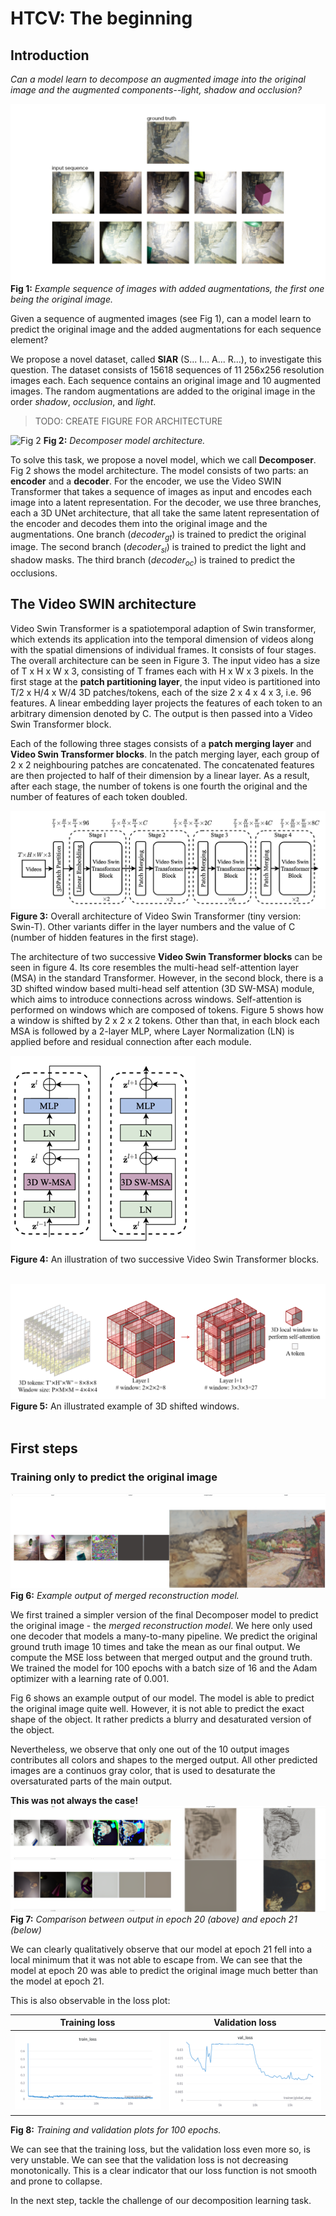 # HTCV: The beginning

## Introduction

*Can a model learn to decompose an augmented image into the original image and the augmented components--light, shadow and occlusion?*

![Fig 1](figures/1-The_Beginning/Example_Sequence.png)
**Fig 1:** *Example sequence of images with added augmentations, the first one being the original image.*

Given a sequence of augmented images (see Fig 1), can a model learn to predict the original image and the added augmentations for each sequence element?

We propose a novel dataset, called **SIAR** (S... I... A... R...), to investigate this question.
The dataset consists of 15618 sequences of 11 256x256 resolution images each.
Each sequence contains an original image and 10 augmented images.
The random augmentations are added to the original image in the order *shadow*, *occlusion*, and *light*.

> TODO: CREATE FIGURE FOR ARCHITECTURE

![Fig 2](figures/Decomposer.png)
**Fig 2:** *Decomposer model architecture.*

To solve this task, we propose a novel model, which we call **Decomposer**.
Fig 2 shows the model architecture.
The model consists of two parts: an **encoder** and a **decoder**.
For the encoder, we use the Video SWIN Transformer that takes a sequence of images as input and encodes each image into a latent representation.
For the decoder, we use three branches, each a 3D UNet architecture, that all take the same latent representation of the encoder and decodes them into the original image and the augmentations.
One branch ($decoder_{gt}$) is trained to predict the original image.
The second branch ($decoder_{sl}$) is trained to predict the light and shadow masks.
The third branch ($decoder_{oc}$) is trained to predict the occlusions.

## The Video SWIN architecture
Video Swin Transformer is a spatiotemporal adaption of Swin transformer, which extends its application into the temporal dimension of videos along with the spatial dimensions of individual frames. It consists of four stages. The overall architecture can be seen in Figure 3. The input video has a size of T x H x W x 3, consisting of T frames each with H x W x 3 pixels. In the first stage at the **patch partitioning layer**, the input video is partitioned into T/2 x H/4 x W/4 3D patches/tokens, each of the size 2 x 4 x 4 x 3, i.e. 96 features. A linear embedding layer projects the features of each token to an arbitrary dimension denoted by C. The output is then passed into a Video Swin Transformer block. 

Each of the following three stages consists of a **patch merging layer** and **Video Swin Transformer blocks**. In the patch merging layer, each group of 2 x 2 neighbouring patches are concatenated. The concatenated features are then projected to half of their dimension by a linear layer. As a result, after each stage, the number of tokens is one fourth the original and the number of features of each token doubled. 

![Fig. 3](figures/1-The_Beginning/video_swin.png)
**Figure 3:** Overall architecture of Video Swin Transformer (tiny version: Swin-T). Other variants differ in the layer numbers and the value of C (number of hidden features in the first stage).

The architecture of two successive **Video Swin Transformer blocks** can be seen in figure 4. Its core resembles the multi-head self-attention layer (MSA) in the standard Transformer. However, in the second block, there is a 3D shifted window based multi-head self attention (3D SW-MSA) module, which aims to introduce connections across windows. Self-attention is performed on windows which are composed of tokens. Figure 5 shows how a window is shifted by 2 x 2 x 2 tokens. Other than that, in each block each MSA is followed by a 2-layer MLP, where Layer Normalization (LN) is applied before and residual connection after each module.

![Fig. 4](figures/1-The_Beginning/vst_blocks.png)\
**Figure 4:** An illustration of two successive Video Swin Transformer blocks.
<br/><br/>

![Fig. 5](figures/1-The_Beginning/sw_msa.png)\
**Figure 5:** An illustrated example of 3D shifted windows.
<br/><br/>

## First steps

### Training only to predict the original image

![Fig 6](figures/1-The_Beginning/mergerd_gt_model.png)
**Fig 6:** *Example output of merged reconstruction model.*

We first trained a simpler version of the final Decomposer model to predict the original image - the *merged reconstruction model*. We here only used one decoder that models a many-to-many pipeline. We predict the original ground truth image 10 times and take the mean as our final output. We compute the MSE loss between that merged output and the ground truth.
We trained the model for 100 epochs with a batch size of 16 and the Adam optimizer with a learning rate of 0.001.

Fig 6 shows an example output of our model. The model is able to predict the original image quite well. However, it is not able to predict the exact shape of the object. It rather predicts a blurry and desaturated version of the object.

Nevertheless, we observe that only one out of the 10 output images contributes all colors and shapes to the merged output. All other predicted images are a continuos gray color, that is used to desaturate the oversaturated parts of the main output.

**This was not always the case!**
![Fig 7](figures/1-The_Beginning/epoch20_vs_epoch21.png)
**Fig 7:** *Comparison between output in epoch 20 (above) and epoch 21 (below)*

We can clearly qualitatively observe that our model at epoch 21 fell into a local minimum that it was not able to escape from. We can see that the model at epoch 20 was able to predict the original image much better than the model at epoch 21.

This is also observable in the loss plot:

Training loss              |  Validation loss
:-------------------------:|:-------------------------:
![](figures/1-The_Beginning/train_loss.png)  |  ![](figures/1-The_Beginning/val_loss.png)

**Fig 8:** *Training and validation plots for 100 epochs.*

We can see that the training loss, but the validation loss even more so, is very unstable. We can see that the validation loss is not decreasing monotonically. This is a clear indicator that our loss function is not smooth and prone to collapse.

In the next step, tackle the challenge of our decomposition learning task.